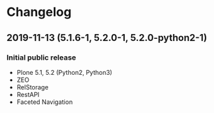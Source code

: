 # Changelog

## 2019-11-13 (5.1.6-1, 5.2.0-1, 5.2.0-python2-1)

### Initial public release

* Plone 5.1, 5.2 (Python2, Python3)
* ZEO
* RelStorage
* RestAPI
* Faceted Navigation
